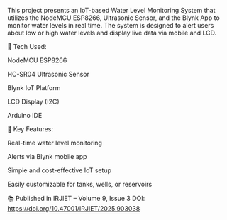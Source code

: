 This project presents an IoT-based Water Level Monitoring System that utilizes the NodeMCU ESP8266, Ultrasonic Sensor, and the Blynk App to monitor water levels in real time. The system is designed to alert users about low or high water levels and display live data via mobile and LCD.

🔧 Tech Used:

NodeMCU ESP8266

HC-SR04 Ultrasonic Sensor

Blynk IoT Platform

LCD Display (I2C)

Arduino IDE

📡 Key Features:

Real-time water level monitoring

Alerts via Blynk mobile app

Simple and cost-effective IoT setup

Easily customizable for tanks, wells, or reservoirs

📚 Published in IRJIET – Volume 9, Issue 3
DOI: https://doi.org/10.47001/IRJIET/2025.903038
